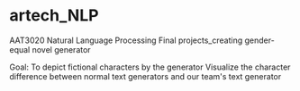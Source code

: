 # artech_NLP
AAT3020 Natural Language Processing
Final projects_creating gender-equal novel generator

Goal: 
To depict fictional characters by the generator
Visualize the character difference between normal text generators and our team's text generator
